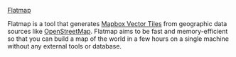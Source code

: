 [Flatmap](https://github.com/onthegomap/flatmap)

Flatmap is a tool that generates [Mapbox Vector Tiles](https://github.com/mapbox/vector-tile-spec/tree/master/2.1) from geographic data sources like [OpenStreetMap](https://www.openstreetmap.org/). Flatmap aims to be fast and memory-efficient so that you can build a map of the world in a few hours on a single machine without any external tools or database.